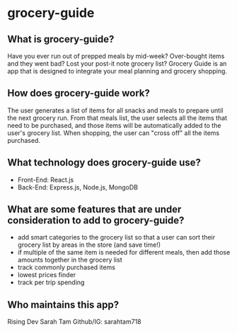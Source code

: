 # grocery-guide

## What is grocery-guide?
Have you ever run out of prepped meals by mid-week? Over-bought items and they went bad? Lost your post-it note grocery list? Grocery Guide is an app that is designed to integrate your meal planning and grocery shopping. 

## How does grocery-guide work?
The user generates a list of items for all snacks and meals to prepare until the next grocery run. From that meals list, the user selects all the items that need to be purchased, and those items will be automatically added to the user's grocery list. When shopping, the user can "cross off" all the items purchased.

## What technology does grocery-guide use?
- Front-End: React.js
- Back-End: Express.js, Node.js, MongoDB

## What are some features that are under consideration to add to grocery-guide?
- add smart categories to the grocery list so that a user can sort their grocery list by areas in the store (and save time!)
- if multiple of the same item is needed for different meals, then add those amounts together in the grocery list
- track commonly purchased items
- lowest prices finder
- track per trip spending

## Who maintains this app?
Rising Dev Sarah Tam
Github/IG: sarahtam718

